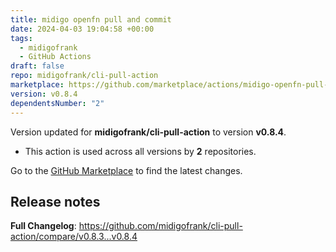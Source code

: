 ```yaml
---
title: midigo openfn pull and commit
date: 2024-04-03 19:04:58 +00:00
tags:
  - midigofrank
  - GitHub Actions
draft: false
repo: midigofrank/cli-pull-action
marketplace: https://github.com/marketplace/actions/midigo-openfn-pull-and-commit
version: v0.8.4
dependentsNumber: "2"
---
```



Version updated for **midigofrank/cli-pull-action** to version **v0.8.4**.
- This action is used across all versions by **2** repositories.

Go to the [GitHub Marketplace](https://github.com/marketplace/actions/midigo-openfn-pull-and-commit) to find the latest changes.

## Release notes

**Full Changelog**: https://github.com/midigofrank/cli-pull-action/compare/v0.8.3...v0.8.4
